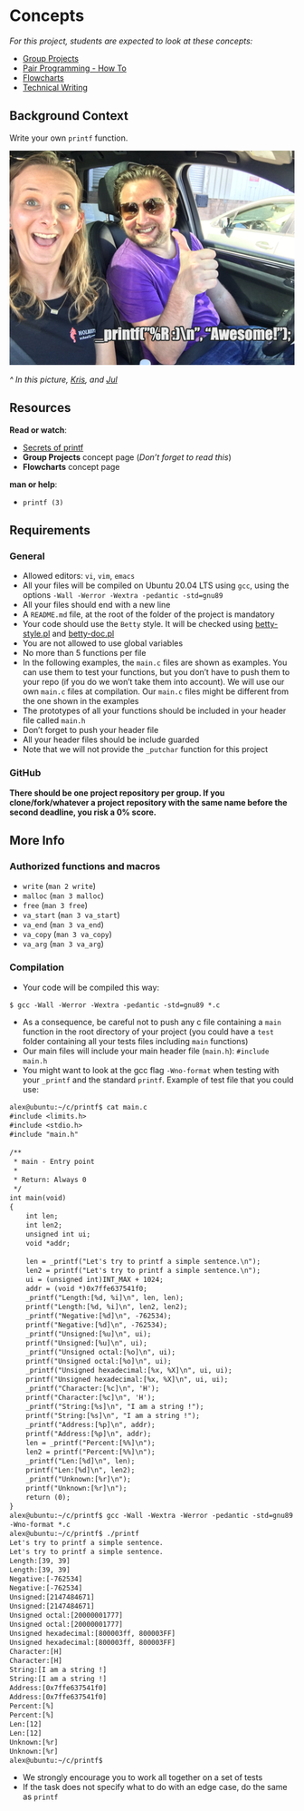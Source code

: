 # Concepts

<em>For this project, students are expected to look at these concepts:</em>
      
<ul>
<li>
<a href="https://github.com/TeddyO323/Concepts/blob/main/Group_projects.md">Group Projects</a>
</li>
<li>
<a href="https://github.com/TeddyO323/Concepts/blob/main/121.md">Pair Programming - How To</a>
 </li>
<li>
<a href="https://github.com/TeddyO323/Concepts/blob/main/130.md">Flowcharts</a>
 </li>
 <li>
<a href="https://github.com/TeddyO323/Concepts/blob/main/225.md">Technical Writing</a>
  </li>
</ul>
    </div>
  </div>


     
<h2>Background Context</h2>

<p>Write your own <code>printf</code> function.</p>

<p><img src="https://github.com/TeddyO323/photos/blob/main/printf.png?raw=true" /></p>

<p><em>^ In this picture, <a href="https://twitter.com/krisbredemeier" title="Kris" target="_blank">Kris</a>, and <a href="https://twitter.com/cyrjulien" title="Jul" target="_blank">Jul</a></em></p>

<h2>Resources</h2>

<p><strong>Read or watch</strong>:</p>

<ul>
<li><a href="https://www.cypress.com/file/54761/download" title="Secrets of printf" target="_blank">Secrets of printf</a> </li>
<li><strong>Group Projects</strong> concept page (<em>Don&rsquo;t forget to read this</em>)</li>
<li><strong>Flowcharts</strong> concept page</li>
</ul>

<p><strong>man or help</strong>:</p>

<ul>
<li><code>printf (3)</code></li>
</ul>

<h2>Requirements</h2>

<h3>General</h3>

<ul>
<li>Allowed editors: <code>vi</code>, <code>vim</code>, <code>emacs</code></li>
<li>All your files will be compiled on Ubuntu 20.04 LTS using <code>gcc</code>, using the options <code>-Wall -Werror -Wextra -pedantic -std=gnu89</code></li>
<li>All your files should end with a new line</li>
<li>A <code>README.md</code> file, at the root of the folder of the project is mandatory</li>
<li>Your code should use the <code>Betty</code> style. It will be checked using <a href="https://github.com/holbertonschool/Betty/blob/master/betty-style.pl" title="betty-style.pl" target="_blank">betty-style.pl</a> and <a href="https://github.com/holbertonschool/Betty/blob/master/betty-doc.pl" title="betty-doc.pl" target="_blank">betty-doc.pl</a></li>
<li>You are not allowed to use global variables</li>
<li>No more than 5 functions per file</li>
<li>In the following examples, the <code>main.c</code> files are shown as examples. You can use them to test your functions, but you don&rsquo;t have to push them to your repo (if you do we won&rsquo;t take them into account). We will use our own <code>main.c</code> files at compilation. Our <code>main.c</code> files might be different from the one shown in the examples</li>
<li>The prototypes of all your functions should be included in your header file called <code>main.h</code></li>
<li>Don&rsquo;t forget to push your header file</li>
<li>All your header files should be include guarded</li>
<li>Note that we will not provide the <code>_putchar</code> function for this project</li>
</ul>

<h3>GitHub</h3>

<p><strong>There should be one project repository per group. If you clone/fork/whatever a project repository with the same name before the second deadline, you risk a 0% score.</strong></p>

<h2>More Info</h2>

<h3>Authorized functions and macros</h3>

<ul>
<li><code>write</code> (<code>man 2 write</code>)</li>
<li><code>malloc</code> (<code>man 3 malloc</code>)</li>
<li><code>free</code> (<code>man 3 free</code>)</li>
<li><code>va_start</code> (<code>man 3 va_start</code>)</li>
<li><code>va_end</code> (<code>man 3 va_end</code>)</li>
<li><code>va_copy</code> (<code>man 3 va_copy</code>)</li>
<li><code>va_arg</code> (<code>man 3 va_arg</code>)</li>
</ul>

<h3>Compilation</h3>

<ul>
<li>Your code will be compiled this way:</li>
</ul>

<pre><code>$ gcc -Wall -Werror -Wextra -pedantic -std=gnu89 *.c
</code></pre>

<ul>
<li>As a consequence, be careful not to push any c file containing a <code>main</code> function in the root directory of your project (you could have a <code>test</code> folder containing all your tests files including <code>main</code> functions)</li>
<li>Our main files will include your main header file (<code>main.h</code>): <code>#include main.h</code></li>
<li>You might want to look at the gcc flag <code>-Wno-format</code> when testing with your <code>_printf</code> and the standard <code>printf</code>. Example of test file that you could use:</li>
</ul>

<pre><code>alex@ubuntu:~/c/printf$ cat main.c 
#include &lt;limits.h&gt;
#include &lt;stdio.h&gt;
#include &quot;main.h&quot;

/**
 * main - Entry point
 *
 * Return: Always 0
 */
int main(void)
{
    int len;
    int len2;
    unsigned int ui;
    void *addr;

    len = _printf(&quot;Let&#39;s try to printf a simple sentence.\n&quot;);
    len2 = printf(&quot;Let&#39;s try to printf a simple sentence.\n&quot;);
    ui = (unsigned int)INT_MAX + 1024;
    addr = (void *)0x7ffe637541f0;
    _printf(&quot;Length:[%d, %i]\n&quot;, len, len);
    printf(&quot;Length:[%d, %i]\n&quot;, len2, len2);
    _printf(&quot;Negative:[%d]\n&quot;, -762534);
    printf(&quot;Negative:[%d]\n&quot;, -762534);
    _printf(&quot;Unsigned:[%u]\n&quot;, ui);
    printf(&quot;Unsigned:[%u]\n&quot;, ui);
    _printf(&quot;Unsigned octal:[%o]\n&quot;, ui);
    printf(&quot;Unsigned octal:[%o]\n&quot;, ui);
    _printf(&quot;Unsigned hexadecimal:[%x, %X]\n&quot;, ui, ui);
    printf(&quot;Unsigned hexadecimal:[%x, %X]\n&quot;, ui, ui);
    _printf(&quot;Character:[%c]\n&quot;, &#39;H&#39;);
    printf(&quot;Character:[%c]\n&quot;, &#39;H&#39;);
    _printf(&quot;String:[%s]\n&quot;, &quot;I am a string !&quot;);
    printf(&quot;String:[%s]\n&quot;, &quot;I am a string !&quot;);
    _printf(&quot;Address:[%p]\n&quot;, addr);
    printf(&quot;Address:[%p]\n&quot;, addr);
    len = _printf(&quot;Percent:[%%]\n&quot;);
    len2 = printf(&quot;Percent:[%%]\n&quot;);
    _printf(&quot;Len:[%d]\n&quot;, len);
    printf(&quot;Len:[%d]\n&quot;, len2);
    _printf(&quot;Unknown:[%r]\n&quot;);
    printf(&quot;Unknown:[%r]\n&quot;);
    return (0);
}
alex@ubuntu:~/c/printf$ gcc -Wall -Wextra -Werror -pedantic -std=gnu89 -Wno-format *.c
alex@ubuntu:~/c/printf$ ./printf
Let&#39;s try to printf a simple sentence.
Let&#39;s try to printf a simple sentence.
Length:[39, 39]
Length:[39, 39]
Negative:[-762534]
Negative:[-762534]
Unsigned:[2147484671]
Unsigned:[2147484671]
Unsigned octal:[20000001777]
Unsigned octal:[20000001777]
Unsigned hexadecimal:[800003ff, 800003FF]
Unsigned hexadecimal:[800003ff, 800003FF]
Character:[H]
Character:[H]
String:[I am a string !]
String:[I am a string !]
Address:[0x7ffe637541f0]
Address:[0x7ffe637541f0]
Percent:[%]
Percent:[%]
Len:[12]
Len:[12]
Unknown:[%r]
Unknown:[%r]
alex@ubuntu:~/c/printf$
</code></pre>

<ul>
<li>We strongly encourage you to work all together on a set of tests</li>
<li>If the task does not specify what to do with an edge case, do the same as <code>printf</code></li>
</ul>

</div>

